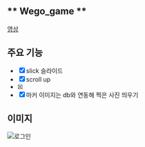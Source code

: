 
## ** Wego_game **  ##

[영상](/file/game1.mp4)

**주요 기능**
----------
- [x]  slick 슬라이드 
- [x]  scroll up
- [x]  
- [x]  마커 이미지는 db와 연동해 찍은 사진 띄우기

## 이미지
![로그인](https://firebasestorage.googleapis.com/v0/b/mobileproject-e978a.appspot.com/o/preview.png?alt=media&token=8e914104-3126-48e5-bb7c-92dd2cbf6ab9 "Login")
